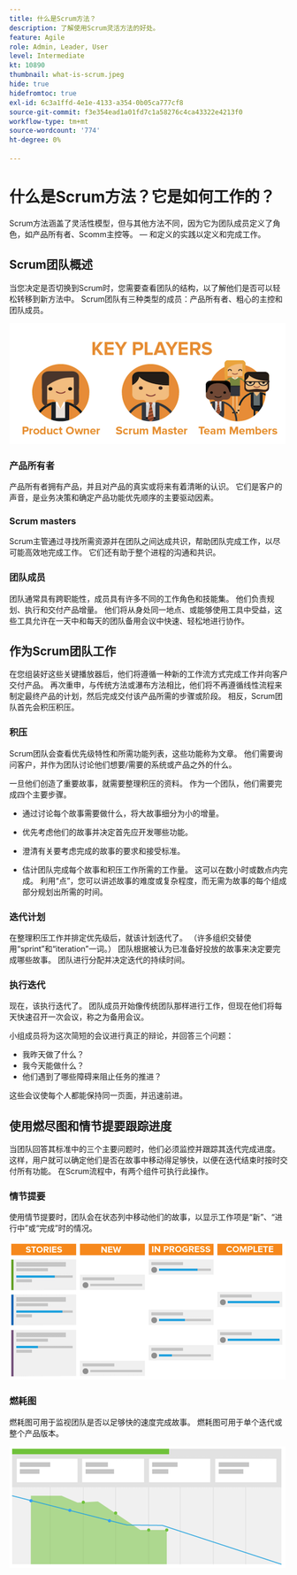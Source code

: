 ```yaml
---
title: 什么是Scrum方法？
description: 了解使用Scrum灵活方法的好处。
feature: Agile
role: Admin, Leader, User
level: Intermediate
kt: 10890
thumbnail: what-is-scrum.jpeg
hide: true
hidefromtoc: true
exl-id: 6c3a1ffd-4e1e-4133-a354-0b05ca777cf8
source-git-commit: f3e354ead1a01fd7c1a58276c4ca43322e4213f0
workflow-type: tm+mt
source-wordcount: '774'
ht-degree: 0%

---
```


# 什么是Scrum方法？它是如何工作的？

Scrum方法涵盖了灵活性模型，但与其他方法不同，因为它为团队成员定义了角色，如产品所有者、Scomm主控等。  — 和定义的实践以定义和完成工作。

## Scrum团队概述

当您决定是否切换到Scrum时，您需要查看团队的结构，以了解他们是否可以轻松转移到新方法中。 Scrum团队有三种类型的成员：产品所有者、粗心的主控和团队成员。

![Scrum团队成员](assets/scrumteammembers-01.png)

### 产品所有者

产品所有者拥有产品，并且对产品的真实或将来有着清晰的认识。 它们是客户的声音，是业务决策和确定产品功能优先顺序的主要驱动因素。


### Scrum masters

Scrum主管通过寻找所需资源并在团队之间达成共识，帮助团队完成工作，以尽可能高效地完成工作。 它们还有助于整个进程的沟通和共识。


### 团队成员

团队通常具有跨职能性，成员具有许多不同的工作角色和技能集。 他们负责规划、执行和交付产品增量。 他们将从身处同一地点、或能够使用工具中受益，这些工具允许在一天中和每天的团队备用会议中快速、轻松地进行协作。


## 作为Scrum团队工作

在您组装好这些关键播放器后，他们将遵循一种新的工作流方式完成工作并向客户交付产品。 再次重申，与传统方法或瀑布方法相比，他们将不再遵循线性流程来制定最终产品的计划，然后完成交付该产品所需的步骤或阶段。 相反，Scrum团队首先会积压积压。



### 积压

Scrum团队会查看优先级特性和所需功能列表，这些功能称为文章。 他们需要询问客户，并作为团队讨论他们想要/需要的系统或产品之外的什么。


一旦他们创造了重要故事，就需要整理积压的资料。 作为一个团队，他们需要完成四个主要步骤。


* 通过讨论每个故事需要做什么，将大故事细分为小的增量。

* 优先考虑他们的故事并决定首先应开发哪些功能。

* 澄清有关要考虑完成的故事的要求和接受标准。

* 估计团队完成每个故事和积压工作所需的工作量。 这可以在数小时或数点内完成。 利用“点”，您可以讲述故事的难度或复杂程度，而无需为故事的每个组成部分规划出所需的时间。


### 迭代计划

在整理积压工作并排定优先级后，就该计划迭代了。 （许多组织交替使用“sprint”和“iteration”一词。） 团队根据被认为已准备好投放的故事来决定要完成哪些故事。 团队进行分配并决定迭代的持续时间。



### 执行迭代

现在，该执行迭代了。 团队成员开始像传统团队那样进行工作，但现在他们将每天快速召开一次会议，称之为备用会议。

小组成员将为这次简短的会议进行真正的辩论，并回答三个问题：

* 我昨天做了什么？
* 我今天能做什么？
* 他们遇到了哪些障碍来阻止任务的推进？


这些会议使每个人都能保持同一页面，并迅速前进。



## 使用燃尽图和情节提要跟踪进度

当团队回答其标准中的三个主要问题时，他们必须监控并跟踪其迭代完成进度。 这样，用户就可以确定他们是否在故事中移动得足够快，以便在迭代结束时按时交付所有功能。 在Scrum流程中，有两个组件可执行此操作。


### 情节提要

使用情节提要时，团队会在状态列中移动他们的故事，以显示工作项是“新”、“进行中”或“完成”时的情况。

![情节提要](assets/storyboard-01.png)


### 燃耗图

燃耗图可用于监视团队是否以足够快的速度完成故事。 燃耗图可用于单个迭代或整个产品版本。

![燃耗图](assets/burndown-01.png)
